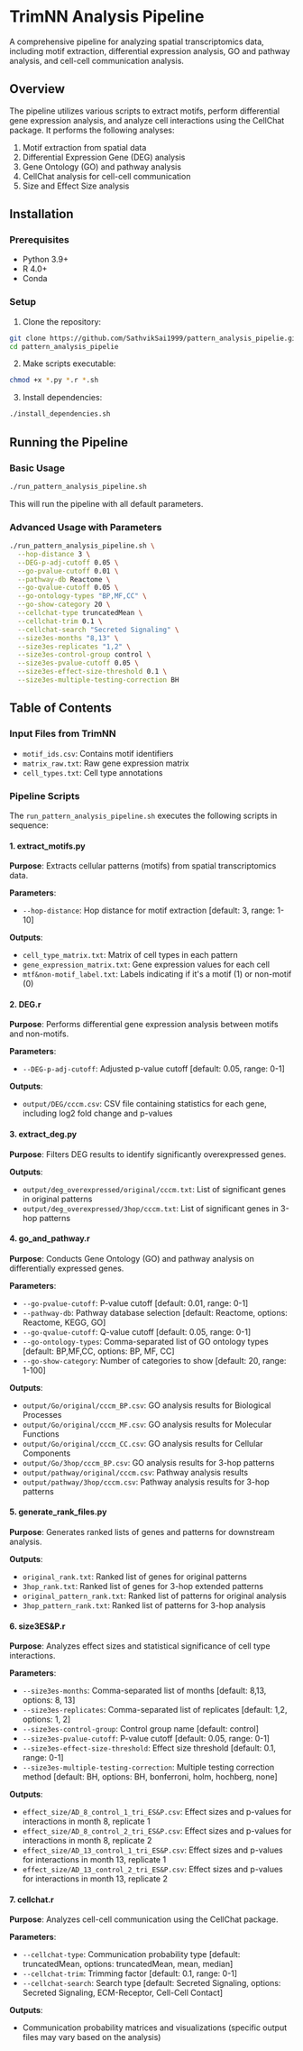 # TrimNN Analysis Pipeline

A comprehensive pipeline for analyzing spatial transcriptomics data, including motif extraction, differential expression analysis, GO and pathway analysis, and cell-cell communication analysis.

## Overview

The pipeline utilizes various scripts to extract motifs, perform differential gene expression analysis, and analyze cell interactions using the CellChat package. It performs the following analyses:
1. Motif extraction from spatial data
2. Differential Expression Gene (DEG) analysis
3. Gene Ontology (GO) and pathway analysis
4. CellChat analysis for cell-cell communication
5. Size and Effect Size analysis

## Installation

### Prerequisites
- Python 3.9+
- R 4.0+
- Conda

### Setup
1. Clone the repository:
```bash
git clone https://github.com/SathvikSai1999/pattern_analysis_pipelie.git
cd pattern_analysis_pipelie
```

2. Make scripts executable:
```bash
chmod +x *.py *.r *.sh
```

3. Install dependencies:
```bash
./install_dependencies.sh
```

## Running the Pipeline

### Basic Usage
```bash
./run_pattern_analysis_pipeline.sh
```
This will run the pipeline with all default parameters.

### Advanced Usage with Parameters
```bash
./run_pattern_analysis_pipeline.sh \
  --hop-distance 3 \
  --DEG-p-adj-cutoff 0.05 \
  --go-pvalue-cutoff 0.01 \
  --pathway-db Reactome \
  --go-qvalue-cutoff 0.05 \
  --go-ontology-types "BP,MF,CC" \
  --go-show-category 20 \
  --cellchat-type truncatedMean \
  --cellchat-trim 0.1 \
  --cellchat-search "Secreted Signaling" \
  --size3es-months "8,13" \
  --size3es-replicates "1,2" \
  --size3es-control-group control \
  --size3es-pvalue-cutoff 0.05 \
  --size3es-effect-size-threshold 0.1 \
  --size3es-multiple-testing-correction BH
```

## Table of Contents

### Input Files from TrimNN
- `motif_ids.csv`: Contains motif identifiers
- `matrix_raw.txt`: Raw gene expression matrix
- `cell_types.txt`: Cell type annotations

### Pipeline Scripts

The `run_pattern_analysis_pipeline.sh` executes the following scripts in sequence:

#### 1. extract_motifs.py
**Purpose**: Extracts cellular patterns (motifs) from spatial transcriptomics data.

**Parameters**:
- `--hop-distance`: Hop distance for motif extraction [default: 3, range: 1-10]

**Outputs**:
- `cell_type_matrix.txt`: Matrix of cell types in each pattern
- `gene_expression_matrix.txt`: Gene expression values for each cell
- `mtf&non-motif_label.txt`: Labels indicating if it's a motif (1) or non-motif (0)

#### 2. DEG.r
**Purpose**: Performs differential gene expression analysis between motifs and non-motifs.

**Parameters**:
- `--DEG-p-adj-cutoff`: Adjusted p-value cutoff [default: 0.05, range: 0-1]

**Outputs**:
- `output/DEG/cccm.csv`: CSV file containing statistics for each gene, including log2 fold change and p-values

#### 3. extract_deg.py
**Purpose**: Filters DEG results to identify significantly overexpressed genes.

**Outputs**:
- `output/deg_overexpressed/original/cccm.txt`: List of significant genes in original patterns
- `output/deg_overexpressed/3hop/cccm.txt`: List of significant genes in 3-hop patterns

#### 4. go_and_pathway.r
**Purpose**: Conducts Gene Ontology (GO) and pathway analysis on differentially expressed genes.

**Parameters**:
- `--go-pvalue-cutoff`: P-value cutoff [default: 0.01, range: 0-1]
- `--pathway-db`: Pathway database selection [default: Reactome, options: Reactome, KEGG, GO]
- `--go-qvalue-cutoff`: Q-value cutoff [default: 0.05, range: 0-1]
- `--go-ontology-types`: Comma-separated list of GO ontology types [default: BP,MF,CC, options: BP, MF, CC]
- `--go-show-category`: Number of categories to show [default: 20, range: 1-100]

**Outputs**:
- `output/Go/original/cccm_BP.csv`: GO analysis results for Biological Processes
- `output/Go/original/cccm_MF.csv`: GO analysis results for Molecular Functions
- `output/Go/original/cccm_CC.csv`: GO analysis results for Cellular Components
- `output/Go/3hop/cccm_BP.csv`: GO analysis results for 3-hop patterns
- `output/pathway/original/cccm.csv`: Pathway analysis results
- `output/pathway/3hop/cccm.csv`: Pathway analysis results for 3-hop patterns

#### 5. generate_rank_files.py
**Purpose**: Generates ranked lists of genes and patterns for downstream analysis.

**Outputs**:
- `original_rank.txt`: Ranked list of genes for original patterns
- `3hop_rank.txt`: Ranked list of genes for 3-hop extended patterns
- `original_pattern_rank.txt`: Ranked list of patterns for original analysis
- `3hop_pattern_rank.txt`: Ranked list of patterns for 3-hop analysis

#### 6. size3ES&P.r
**Purpose**: Analyzes effect sizes and statistical significance of cell type interactions.

**Parameters**:
- `--size3es-months`: Comma-separated list of months [default: 8,13, options: 8, 13]
- `--size3es-replicates`: Comma-separated list of replicates [default: 1,2, options: 1, 2]
- `--size3es-control-group`: Control group name [default: control]
- `--size3es-pvalue-cutoff`: P-value cutoff [default: 0.05, range: 0-1]
- `--size3es-effect-size-threshold`: Effect size threshold [default: 0.1, range: 0-1]
- `--size3es-multiple-testing-correction`: Multiple testing correction method [default: BH, options: BH, bonferroni, holm, hochberg, none]

**Outputs**:
- `effect_size/AD_8_control_1_tri_ES&P.csv`: Effect sizes and p-values for interactions in month 8, replicate 1
- `effect_size/AD_8_control_2_tri_ES&P.csv`: Effect sizes and p-values for interactions in month 8, replicate 2
- `effect_size/AD_13_control_1_tri_ES&P.csv`: Effect sizes and p-values for interactions in month 13, replicate 1
- `effect_size/AD_13_control_2_tri_ES&P.csv`: Effect sizes and p-values for interactions in month 13, replicate 2

#### 7. cellchat.r
**Purpose**: Analyzes cell-cell communication using the CellChat package.

**Parameters**:
- `--cellchat-type`: Communication probability type [default: truncatedMean, options: truncatedMean, mean, median]
- `--cellchat-trim`: Trimming factor [default: 0.1, range: 0-1]
- `--cellchat-search`: Search type [default: Secreted Signaling, options: Secreted Signaling, ECM-Receptor, Cell-Cell Contact]

**Outputs**:
- Communication probability matrices and visualizations (specific output files may vary based on the analysis)

